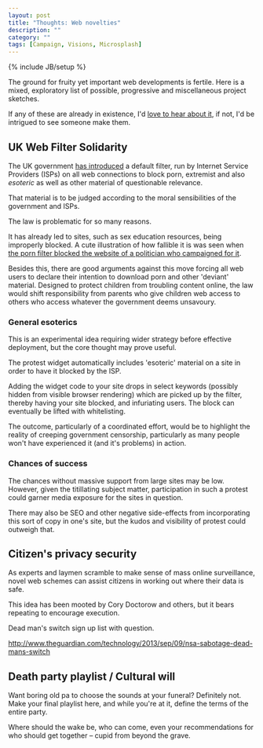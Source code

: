 ```yaml
---
layout: post
title: "Thoughts: Web novelties"
description: ""
category: ""
tags: [Campaign, Visions, Microsplash]
---
```

{% include JB/setup %}

The ground for fruity yet important web developments is fertile. Here is a mixed, exploratory list of possible, progressive and miscellaneous project sketches.

<!--more-->

If any of these are already in existence, I'd [love to hear about it](mailto:info@microsplash.org), if not, I'd be intrigued to see someone make them.


UK Web Filter Solidarity
------------------------

The UK government [has introduced](https://www.openrightsgroup.org/blog/2013/sleepwalking-into-censorship) a default filter, run by Internet Service Providers (ISPs) on all web connections to block porn, extremist and also *esoteric* as well as other material of questionable relevance.

That material is to be judged according to the moral sensibilities of the government and ISPs.

The law is problematic for so many reasons.

It has already led to sites, such as sex education resources, being improperly blocked. A cute illustration of how fallible it is was seen when [the porn filter blocked the website of a politician who campaigned for it](http://crave.cnet.co.uk/software/porn-filter-blocks-website-of-mp-who-campaigned-for-it-50013120/).

Besides this, there are good arguments against this move forcing all web users to declare their intention to download porn and other 'deviant' material. Designed to protect children from troubling content online, the law would shift responsibility from parents who give children web access to others who access whatever the government deems unsavoury.


### General esoterics

This is an experimental idea requiring wider strategy before effective deployment, but the core thought may prove useful.

The  protest widget automatically includes 'esoteric' material on a site in order to have it blocked by the ISP.

Adding the widget code to your site drops in select keywords (possibly hidden from visible browser rendering) which are picked up by the filter, thereby having your site blocked, and infuriating users. The block can eventually be lifted with whitelisting.

The outcome, particularly of a coordinated effort, would be to highlight the reality of creeping government censorship, particularly as many people won't have experienced it (and it's problems) in action.

### Chances of success

The chances without massive support from large sites may be low. However, given the titillating subject matter, participation in such a protest could garner media exposure for the sites in question.

There may also be SEO and other negative side-effects from incorporating this sort of copy in one's site, but the kudos and visibility of protest could outweigh that.

Citizen's privacy security
--------------------------

As experts and laymen scramble to make sense of mass online surveillance, novel web schemes can assist citizens in working out where their data is safe.

This idea has been mooted by Cory Doctorow and others, but it bears repeating to encourage execution.

Dead man's switch sign up list with question.

http://www.theguardian.com/technology/2013/sep/09/nsa-sabotage-dead-mans-switch




Death party playlist / Cultural will
------------------------------------

Want boring old pa to choose the sounds at your funeral? Definitely not. Make your final playlist here, and while you're at it, define the terms of the entire party.

Where should the wake be, who can come, even your recommendations for who should get together – cupid from beyond the grave.
